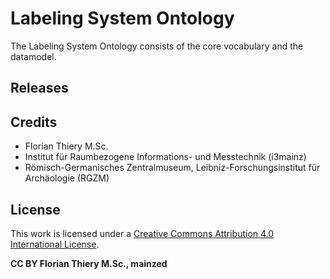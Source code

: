 # Labeling System Ontology

The Labeling System Ontology consists of the core vocabulary and the datamodel.

## Releases

## Credits

- Florian Thiery M.Sc.
 - Institut für Raumbezogene Informations- und Messtechnik (i3mainz)
 - Römisch-Germanisches Zentralmuseum, Leibniz-Forschungsinstitut für Archäologie (RGZM)

## License

This work is licensed under a [Creative Commons Attribution 4.0 International License](http://creativecommons.org/licenses/by/4.0/).

**CC BY Florian Thiery M.Sc., mainzed**
